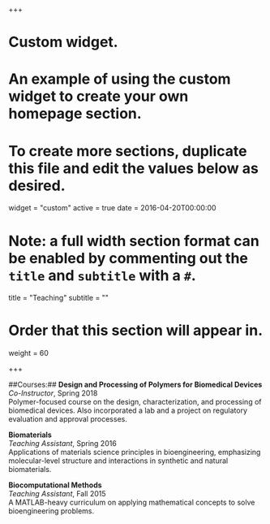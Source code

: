 +++
# Custom widget.
# An example of using the custom widget to create your own homepage section.
# To create more sections, duplicate this file and edit the values below as desired.
widget = "custom"
active = true
date = 2016-04-20T00:00:00

# Note: a full width section format can be enabled by commenting out the `title` and `subtitle` with a `#`.
title = "Teaching"
subtitle = ""

# Order that this section will appear in.
weight = 60

+++

##Courses:##
**Design and Processing of Polymers for Biomedical Devices**  
*Co-Instructor*, Spring 2018  
Polymer-focused course on the design, characterization, and processing of biomedical devices. Also incorporated a lab and a project on regulatory evaluation and approval processes.

**Biomaterials**  
*Teaching Assistant*, Spring 2016  
Applications of materials science principles in bioengineering, emphasizing molecular-level structure and interactions in synthetic and natural biomaterials.

**Biocomputational Methods**  
*Teaching Assistant*, Fall 2015  
A MATLAB-heavy curriculum on applying mathematical concepts to solve bioengineering problems.









